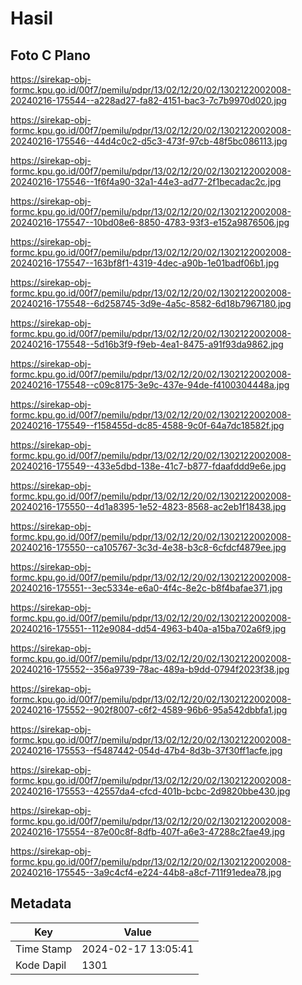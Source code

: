 # Hasil

## Foto C Plano

https://sirekap-obj-formc.kpu.go.id/00f7/pemilu/pdpr/13/02/12/20/02/1302122002008-20240216-175544--a228ad27-fa82-4151-bac3-7c7b9970d020.jpg

https://sirekap-obj-formc.kpu.go.id/00f7/pemilu/pdpr/13/02/12/20/02/1302122002008-20240216-175546--44d4c0c2-d5c3-473f-97cb-48f5bc086113.jpg

https://sirekap-obj-formc.kpu.go.id/00f7/pemilu/pdpr/13/02/12/20/02/1302122002008-20240216-175546--1f6f4a90-32a1-44e3-ad77-2f1becadac2c.jpg

https://sirekap-obj-formc.kpu.go.id/00f7/pemilu/pdpr/13/02/12/20/02/1302122002008-20240216-175547--10bd08e6-8850-4783-93f3-e152a9876506.jpg

https://sirekap-obj-formc.kpu.go.id/00f7/pemilu/pdpr/13/02/12/20/02/1302122002008-20240216-175547--163bf8f1-4319-4dec-a90b-1e01badf06b1.jpg

https://sirekap-obj-formc.kpu.go.id/00f7/pemilu/pdpr/13/02/12/20/02/1302122002008-20240216-175548--6d258745-3d9e-4a5c-8582-6d18b7967180.jpg

https://sirekap-obj-formc.kpu.go.id/00f7/pemilu/pdpr/13/02/12/20/02/1302122002008-20240216-175548--5d16b3f9-f9eb-4ea1-8475-a91f93da9862.jpg

https://sirekap-obj-formc.kpu.go.id/00f7/pemilu/pdpr/13/02/12/20/02/1302122002008-20240216-175548--c09c8175-3e9c-437e-94de-f4100304448a.jpg

https://sirekap-obj-formc.kpu.go.id/00f7/pemilu/pdpr/13/02/12/20/02/1302122002008-20240216-175549--f158455d-dc85-4588-9c0f-64a7dc18582f.jpg

https://sirekap-obj-formc.kpu.go.id/00f7/pemilu/pdpr/13/02/12/20/02/1302122002008-20240216-175549--433e5dbd-138e-41c7-b877-fdaafddd9e6e.jpg

https://sirekap-obj-formc.kpu.go.id/00f7/pemilu/pdpr/13/02/12/20/02/1302122002008-20240216-175550--4d1a8395-1e52-4823-8568-ac2eb1f18438.jpg

https://sirekap-obj-formc.kpu.go.id/00f7/pemilu/pdpr/13/02/12/20/02/1302122002008-20240216-175550--ca105767-3c3d-4e38-b3c8-6cfdcf4879ee.jpg

https://sirekap-obj-formc.kpu.go.id/00f7/pemilu/pdpr/13/02/12/20/02/1302122002008-20240216-175551--3ec5334e-e6a0-4f4c-8e2c-b8f4bafae371.jpg

https://sirekap-obj-formc.kpu.go.id/00f7/pemilu/pdpr/13/02/12/20/02/1302122002008-20240216-175551--112e9084-dd54-4963-b40a-a15ba702a6f9.jpg

https://sirekap-obj-formc.kpu.go.id/00f7/pemilu/pdpr/13/02/12/20/02/1302122002008-20240216-175552--356a9739-78ac-489a-b9dd-0794f2023f38.jpg

https://sirekap-obj-formc.kpu.go.id/00f7/pemilu/pdpr/13/02/12/20/02/1302122002008-20240216-175552--902f8007-c6f2-4589-96b6-95a542dbbfa1.jpg

https://sirekap-obj-formc.kpu.go.id/00f7/pemilu/pdpr/13/02/12/20/02/1302122002008-20240216-175553--f5487442-054d-47b4-8d3b-37f30ff1acfe.jpg

https://sirekap-obj-formc.kpu.go.id/00f7/pemilu/pdpr/13/02/12/20/02/1302122002008-20240216-175553--42557da4-cfcd-401b-bcbc-2d9820bbe430.jpg

https://sirekap-obj-formc.kpu.go.id/00f7/pemilu/pdpr/13/02/12/20/02/1302122002008-20240216-175554--87e00c8f-8dfb-407f-a6e3-47288c2fae49.jpg

https://sirekap-obj-formc.kpu.go.id/00f7/pemilu/pdpr/13/02/12/20/02/1302122002008-20240216-175545--3a9c4cf4-e224-44b8-a8cf-711f91edea78.jpg


## Metadata

| Key        | Value               |
| ---------- | ------------------- |
| Time Stamp | 2024-02-17 13:05:41 |
| Kode Dapil | 1301                |



